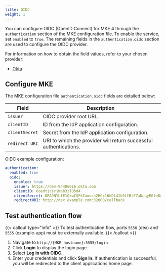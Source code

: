 ```yaml
---
title: OIDC
weight: 1
---
```


You can configure OIDC (OpenID Connect) for MKE 4 through the `authentication`
section of the MKE configuration file. To enable the service, set `enabled` to `true`.
The remaining fields in the `authentication.oidc` section are used to configure
the OIDC provider.

For information on how to obtain the field values, refer to your chosen provider:

- [Okta](OIDC-OKTA-configuration.md)

## Configure MKE

The MKE configuration file `authentication.oidc` fields are detailed below:

| Field          | Description                                                       |
|----------------|-------------------------------------------------------------------|
| `issuer`       | OIDC provider root URL.                                           |
| `clientID`     | ID from the IdP application configuration.                        |
| `clientSecret` | Secret from the IdP application configuration.                    |
| `redirect URI` | URI to which the provider will return successful authentications. |

OIDC example configuration:

```yaml
authentication:
  enabled: true
  oidc:
    enabled: true
    issuer: https://dev-94406016.okta.com
    clientID: 0oedtjcjrjWab3zlD5d4
    clientSecret: DFA9NYLfE1QxwCSFkZunssh2HCx16kDl41k9tIBtFZaNcqyEGle8yZPtMBesyomD
    redirectURI: http://dex.example.com:32000/callback
```

## Test authentication flow

{{< callout type="info" >}}
  To test authentication flow, ports `5556` (dex) and `5555` (example-app) must be externally available.
{{< /callout >}}

1. Navigate to `http://{MKE hostname}:5555/login`
2. Click **Login** to display the login page.
3. Select **Log in with OIDC**.
4. Enter your credentials and click **Sign In**. If authentication is successful,
you will be redirected to the client applications home page.
